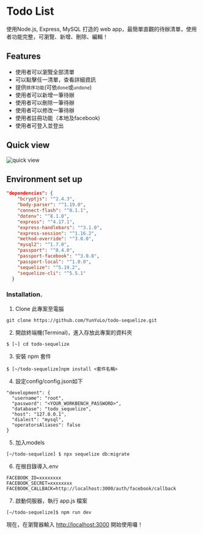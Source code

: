 # Todo List

使用Node.js, Express, MySQL 打造的 web app，最簡單直觀的待辦清單，使用者功能完整，可瀏覽、新增、刪除、編輯！

## Features
- 使用者可以瀏覽全部清單
- 可以點擊任一清單，查看詳細資訊
- 提供`排序功能`(可依`done`或`undone`)
- 使用者可以新增一筆待辦
- 使用者可以刪除一筆待辦
- 使用者可以修改一筆待辦
- 使用者註冊功能（本地及facebook)
- 使用者可登入並登出


## Quick view

![quick view](https://raw.githubusercontent.com/YunYuLo/todo-sequelize/master/public/img/project-view.gif)




## Environment set up
```json
"dependencies": {
    "bcryptjs": "^2.4.3",
    "body-parser": "^1.19.0",
    "connect-flash": "^0.1.1",
    "dotenv": "^8.1.0",
    "express": "^4.17.1",
    "express-handlebars": "^3.1.0",
    "express-session": "^1.16.2",
    "method-override": "^3.0.0",
    "mysql2": "^1.7.0",
    "passport": "^0.4.0",
    "passport-facebook": "^3.0.0",
    "passport-local": "^1.0.0",
    "sequelize": "^5.19.2",
    "sequelize-cli": "^5.5.1"
  }
```
### Installation.
1. Clone 此專案至電腦

```
git clone https://github.com/YunYuLo/todo-sequelize.git
```

2. 開啟終端機(Terminal)，進入存放此專案的資料夾

```
$ [~] cd todo-sequelize
```

3. 安裝 npm 套件

```
$ [~/todo-sequelize]npm install <套件名稱>
```

4. 設定config/config.json如下
```
"development": {
  "username": "root",
  "password": "<YOUR_WORKBENCH_PASSWORD>",
  "database": "todo_sequelize",
  "host": "127.0.0.1",
  "dialect": "mysql",
  "operatorsAliases": false
}
```

5. 加入models
```
[~/todo-sequelize] $ npx sequelize db:migrate
```

6. 在根目錄導入.env
```
FACEBOOK_ID=xxxxxxxx
FACEBOOK_SECRET=xxxxxxxx
FACEBOOK_CALLBACK=http://localhost:3000/auth/facebook/callback
```

7. 啟動伺服器，執行 app.js 檔案

``` 
[~/todo-sequelize]$ npm run dev
```

現在，在瀏覽器輸入 [http://localhost:3000](http://localhost:3000) 開始使用囉！

